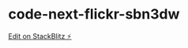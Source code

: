 # code-next-flickr-sbn3dw

[Edit on StackBlitz ⚡️](https://stackblitz.com/edit/code-next-flickr-sbn3dw)